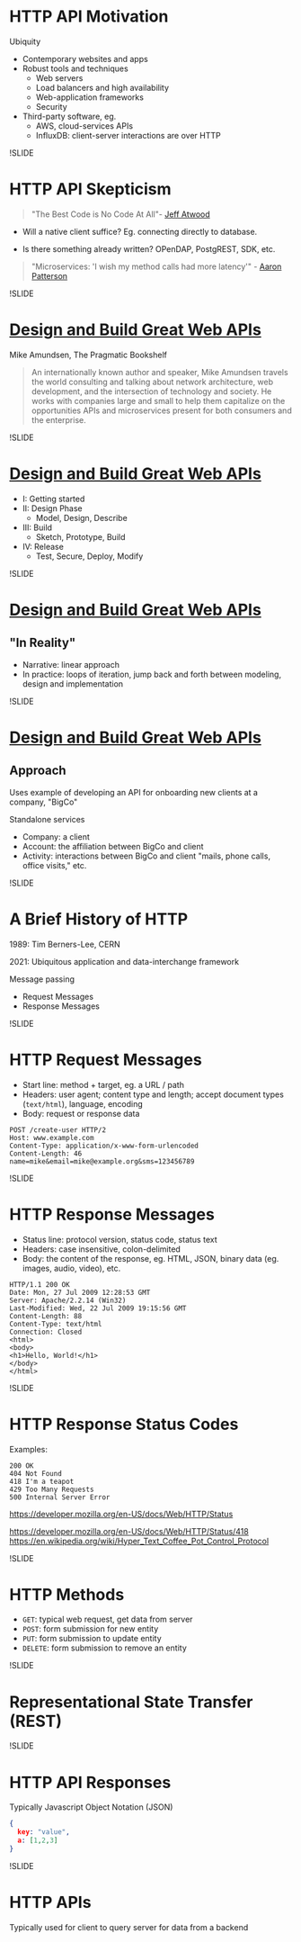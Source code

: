 # HTTP API Motivation

Ubiquity

- Contemporary websites and apps
- Robust tools and techniques
  - Web servers
  - Load balancers and high availability
  - Web-application frameworks
  - Security
- Third-party software, eg.
  - AWS, cloud-services APIs
  - InfluxDB: client-server interactions are over HTTP

!SLIDE

# HTTP API Skepticism

> "The Best Code is No Code At All"- [Jeff Atwood](https://blog.codinghorror.com/the-best-code-is-no-code-at-all/)

- Will a native client suffice? Eg. connecting directly to database.

- Is there something already written? OPenDAP, PostgREST, SDK, etc.

> "Microservices: 'I wish my method calls had more latency'" - [Aaron Patterson](https://twitter.com/tenderlove/status/1337483916492488705)

!SLIDE

# [Design and Build Great Web APIs](https://pragprog.com/titles/maapis/design-and-build-great-web-apis/)

Mike Amundsen, The Pragmatic Bookshelf

> An internationally known author and speaker, Mike Amundsen travels the world consulting and talking about network architecture, web development, and the intersection of technology and society. He works with companies large and small to help them capitalize on the opportunities APIs and microservices present for both consumers and the enterprise.

!SLIDE

# [Design and Build Great Web APIs](https://pragprog.com/titles/maapis/design-and-build-great-web-apis/)

- I: Getting started
- II: Design Phase
  - Model, Design, Describe
- III: Build
  - Sketch, Prototype, Build
- IV: Release
  - Test, Secure, Deploy, Modify

!SLIDE

# [Design and Build Great Web APIs](https://pragprog.com/titles/maapis/design-and-build-great-web-apis/)

## "In Reality"

- Narrative: linear approach
- In practice: loops of iteration, jump back and forth between modeling, design and implementation

!SLIDE

# [Design and Build Great Web APIs](https://pragprog.com/titles/maapis/design-and-build-great-web-apis/)

## Approach

Uses example of developing an API for onboarding new clients at a company, "BigCo"

Standalone services

- Company: a client
- Account: the affiliation between BigCo and client
- Activity: interactions between BigCo and client "mails, phone calls, office visits," etc.

!SLIDE

# A Brief History of HTTP

1989: Tim Berners-Lee, CERN

2021: Ubiquitous application and data-interchange framework

Message passing

- Request Messages
- Response Messages

!SLIDE

# HTTP Request Messages

- Start line: method + target, eg. a URL / path
- Headers: user agent; content type and length; accept document types (`text/html`), language, encoding
- Body: request or response data

```
POST /create-user HTTP/2
Host: www.example.com
Content-Type: application/x-www-form-urlencoded
Content-Length: 46
name=mike&email=mike@example.org&sms=123456789
```

!SLIDE

# HTTP Response Messages

- Status line: protocol version, status code, status text
- Headers: case insensitive, colon-delimited
- Body: the content of the response, eg. HTML, JSON, binary data (eg. images, audio, video), etc.

```
HTTP/1.1 200 OK
Date: Mon, 27 Jul 2009 12:28:53 GMT
Server: Apache/2.2.14 (Win32)
Last-Modified: Wed, 22 Jul 2009 19:15:56 GMT
Content-Length: 88
Content-Type: text/html
Connection: Closed
<html>
<body>
<h1>Hello, World!</h1>
</body>
</html>
```

!SLIDE

# HTTP Response Status Codes

Examples:

```plaintext
200 OK
404 Not Found
418 I'm a teapot
429 Too Many Requests
500 Internal Server Error
```

https://developer.mozilla.org/en-US/docs/Web/HTTP/Status

https://developer.mozilla.org/en-US/docs/Web/HTTP/Status/418
https://en.wikipedia.org/wiki/Hyper_Text_Coffee_Pot_Control_Protocol

!SLIDE

# HTTP Methods

- `GET`: typical web request, get data from server
- `POST`: form submission for new entity
- `PUT`: form submission to update entity
- `DELETE`: form submission to remove an entity

!SLIDE

# Representational State Transfer (REST)

!SLIDE

# HTTP API Responses

Typically Javascript Object Notation (JSON)

```json
{
  key: "value",
  a: [1,2,3]
}
```

!SLIDE

# HTTP APIs

Typically used for client to query server for data from a backend
